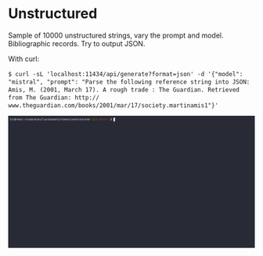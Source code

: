 # Unstructured

Sample of 10000 unstructured strings, vary the prompt and model. Bibliographic
records. Try to output JSON.

With curl:

```shell
$ curl -sL 'localhost:11434/api/generate?format=json' -d '{"model": "mistral", "prompt": "Parse the following reference string into JSON: Amis, M. (2001, March 17). A rough trade : The Guardian. Retrieved from The Guardian: http:// www.theguardian.com/books/2001/mar/17/society.martinamis1"}'
```

![](622328.gif)
